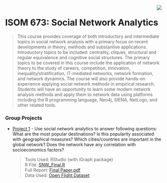 <img src="https://github.com/jzhu808/images/blob/master/JZ.JPG" align="right" />

# ISOM 673: Social Network Analytics
> This course provides coverage of both introductory and intermediate topics in social network analysis with a primary focus on recent developments in theory, methods and substantive applications. Introductory topics to be included: centrality, cliques, structural and regular equivalence and cognitive social structures. The primary topics to be covered in this course include the application of network theory to the study of careers, competition, innovation, inequality/stratification, IT-mediated networks, network formation, and network dynamics. The course will also provide hands-on experience applying social network methods in empirical research. Students will have an opportunity to learn some modern network analysis methods and apply them to network data using platforms including the R programming language, Neo4j, SIENA, NetLogo, and other related tools.


### Group Projects
- [Project 1](https://github.com/jzhu808/ISOM-673-Social-Network-Analytics/blob/master/SN%20Final%20Project%20Slides.pdf) - Use social network analytics to answer following questions: What are the most popular destinations? Is this popularity associated with geographical measures? Which cities/countries are important in the global network? Does the network have any correlation with socioeconomics factors?
  > Tools Used: RStudio (with iGraph package)  
  R File: [SNW_Final.R](https://github.com/jzhu808/ISOM-673-Social-Network-Analytics/blob/master/SNW_Final.R)  
  Full Report: [Final Paper.pdf](https://github.com/jzhu808/ISOM-673-Social-Network-Analytics/blob/master/Final%20Paper.pdf)  
  Data Used: [Open Flight Dataset](https://openflights.org/data.html)
